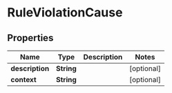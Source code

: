 

# RuleViolationCause


## Properties

Name | Type | Description | Notes
------------ | ------------- | ------------- | -------------
**description** | **String** |  |  [optional]
**context** | **String** |  |  [optional]



